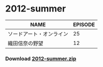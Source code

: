 # 2012-summer
| NAME | EPISODE |
| --- | --- |
| ソードアート・オンライン | 25 |
| 織田信奈の野望 | 12 |

### Download [2012-summer.zip](https://github.com/OtaDou/danmaku-archive/archive/refs/heads/2012-summer.zip)